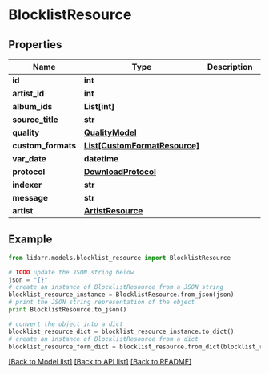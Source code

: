 # BlocklistResource


## Properties
Name | Type | Description | Notes
------------ | ------------- | ------------- | -------------
**id** | **int** |  | [optional] 
**artist_id** | **int** |  | [optional] 
**album_ids** | **List[int]** |  | [optional] 
**source_title** | **str** |  | [optional] 
**quality** | [**QualityModel**](QualityModel.md) |  | [optional] 
**custom_formats** | [**List[CustomFormatResource]**](CustomFormatResource.md) |  | [optional] 
**var_date** | **datetime** |  | [optional] 
**protocol** | [**DownloadProtocol**](DownloadProtocol.md) |  | [optional] 
**indexer** | **str** |  | [optional] 
**message** | **str** |  | [optional] 
**artist** | [**ArtistResource**](ArtistResource.md) |  | [optional] 

## Example

```python
from lidarr.models.blocklist_resource import BlocklistResource

# TODO update the JSON string below
json = "{}"
# create an instance of BlocklistResource from a JSON string
blocklist_resource_instance = BlocklistResource.from_json(json)
# print the JSON string representation of the object
print BlocklistResource.to_json()

# convert the object into a dict
blocklist_resource_dict = blocklist_resource_instance.to_dict()
# create an instance of BlocklistResource from a dict
blocklist_resource_form_dict = blocklist_resource.from_dict(blocklist_resource_dict)
```
[[Back to Model list]](../README.md#documentation-for-models) [[Back to API list]](../README.md#documentation-for-api-endpoints) [[Back to README]](../README.md)



